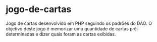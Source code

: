 # jogo-de-cartas
Jogo de cartas desenvolvido em PHP seguindo os padrões do DAO. O objetivo deste jogo é memorizar uma quantidade de cartas pré-determinadas e dizer quais foram as cartas exibidas.
